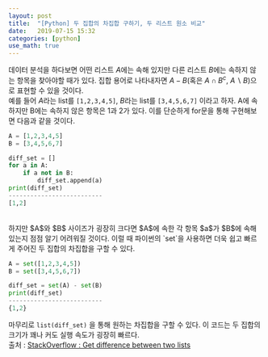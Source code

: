 ```yaml
---
layout: post
title:  "[Python] 두 집합의 차집합 구하기, 두 리스트 원소 비교"
date:   2019-07-15 15:32
categories: [python]
use_math: true
---
```

데이터 분석을 하다보면 어떤 리스트 $A$에는 속해 있지만 다른 리스트 $B$에는 속하지 않는 항목을 찾아야할 때가 있다. 집합 용어로 나타내자면 $A-B$(혹은 $A\cap B^c$, $A \backslash B$)으로 표현할 수 있을 것이다.<br/>
예를 들어 $A$라는 list를 `[1,2,3,4,5]`, $B$라는 list를 `[3,4,5,6,7]` 이라고 하자. A에 속하지만 B에는 속하지 않은 항목은 1과 2가 있다. 이를 단순하게 for문을 통해 구현해보면 다음과 같을 것이다.<br/>
~~~python
A = [1,2,3,4,5]
B = [3,4,5,6,7]

diff_set = []
for a in A:
    if a not in B:
        diff_set.append(a)
print(diff_set)
--------------------------
[1,2]
~~~


<br/>
하지만 $A$와 $B$ 사이즈가 굉장히 크다면 $A$에 속한 각 항목 $a$가 $B$에 속해있는지 점점 알기 어려워질 것이다. 이럴 때 파이썬의 `set`을 사용하면 더욱 쉽고 빠르게 주어진 두 집합의 차집합을 구할 수 있다.<br/>

~~~python
A = set([1,2,3,4,5])
B = set([3,4,5,6,7])

diff_set = set(A) - set(B)
print(diff_set)
--------------------------
{1,2}
~~~

마무리로 `list(diff_set)` 을 통해 원하는 차집합을 구할 수 있다. 이 코드는 두 집합의 크기가 꽤나 커도 실행 속도가 굉장히 빠르다.<br/>
출처 : [StackOverflow : Get difference between two lists](https://stackoverflow.com/questions/3462143/get-difference-between-two-lists)
